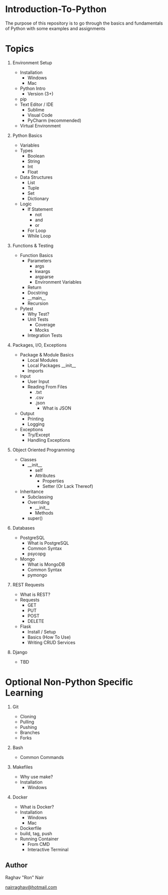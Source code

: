 # Introduction-To-Python
The purpose of this repository is to go through the basics and fundamentals of Python with some examples and assignments


# Topics
1. Environment Setup
    * Installation
        * Windows
        * Mac
    * Python Intro
        * Version (3+)
    * pip
    * Text Editor / IDE
        * Sublime
        * Visual Code
        * PyCharm (recommended)
    * Virtual Environment

2. Python Basics
    * Variables
    * Types
        * Boolean
        * String
        * Int
        * Float
    * Data Structures
        * List
        * Tuple
        * Set
        * Dictionary
    * Logic
        * If Statement
            * not
            * and
            * or
        * For Loop
        * While Loop

3. Functions & Testing
    * Function Basics
        * Parameters
            * args
            * kwargs
            * argparse
            * Environment Variables
        * Return
        * Docstring
        * \_\_main__
        * Recursion
    * Pytest
        * Why Test?
        * Unit Tests
            * Coverage
            * Mocks
        * Integration Tests

4. Packages, I/O, Exceptions
    * Package & Module Basics
        * Local Modules
        * Local Packages
            \_\_init__ 
        * Imports
    * Input
        * User Input
        * Reading From Files
            * .txt
            * .csv
            * .json
                * What is JSON
    * Output
        * Printing
        * Logging 
    * Exceptions
        * Try/Except
        * Handling Exceptions
    
5. Object Oriented Programming
    * Classes
        * \_\_init__
            * self
            * Attributes
                * Properties
                * Setter (Or Lack Thereof)
    * Inheritance
        * Subclassing
        * Overriding
            * \_\_init__
            * Methods
        * super()
        
6. Databases
    * PostgreSQL
        * What is PostgreSQL
        * Common Syntax
        * psycopg
    * Mongo
        * What is MongoDB
        * Common Syntax
        * pymongo

7. REST Requests
    * What is REST?
    * Requests
        * GET
        * PUT
        * POST
        * DELETE
    * Flask
        * Install / Setup
        * Basics (How To Use)
        * Writing CRUD Services

8. Django
    * TBD

# Optional Non-Python Specific Learning
1. Git
    * Cloning
    * Pulling
    * Pushing
    * Branches
    * Forks

2. Bash
    * Common Commands

3. Makefiles
    * Why use make?
    * Installation
        * Windows

4. Docker
    * What is Docker?
    * Installation
        * Windows
        * Mac
    * Dockerfile
    * build, tag, push
    * Running Container
        * From CMD
        * Interactive Terminal


## Author
Raghav "Ron" Nair

<nairraghav@hotmail.com>
